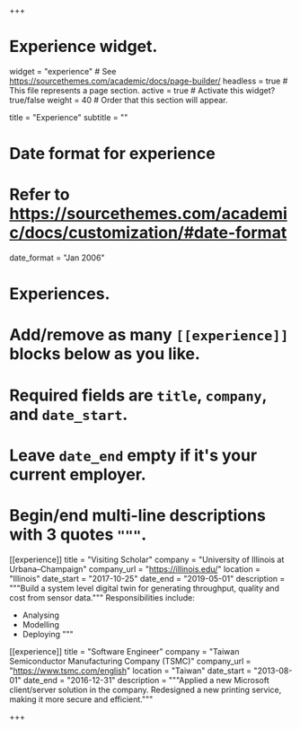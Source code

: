 +++
# Experience widget.
widget = "experience"  # See https://sourcethemes.com/academic/docs/page-builder/
headless = true  # This file represents a page section.
active = true  # Activate this widget? true/false
weight = 40  # Order that this section will appear.

title = "Experience"
subtitle = ""

# Date format for experience
#   Refer to https://sourcethemes.com/academic/docs/customization/#date-format
date_format = "Jan 2006"

# Experiences.
#   Add/remove as many `[[experience]]` blocks below as you like.
#   Required fields are `title`, `company`, and `date_start`.
#   Leave `date_end` empty if it's your current employer.
#   Begin/end multi-line descriptions with 3 quotes `"""`.
[[experience]]
  title = "Visiting Scholar"
  company = "University of Illinois at Urbana–Champaign"
  company_url = "https://illinois.edu/"
  location = "Illinois"
  date_start = "2017-10-25"
  date_end = "2019-05-01"
  description = """Build a system level digital twin for generating throughput, quality and cost from sensor data."""
  Responsibilities include:
  
  * Analysing
  * Modelling
  * Deploying
  """

[[experience]]
  title = "Software Engineer"
  company = "Taiwan Semiconductor Manufacturing Company (TSMC)"
  company_url = "https://www.tsmc.com/english"
  location = "Taiwan"
  date_start = "2013-08-01"
  date_end = "2016-12-31"
  description = """Applied a new Microsoft client/server solution in the company. Redesigned a new printing service, making it more secure and efficient."""

+++
